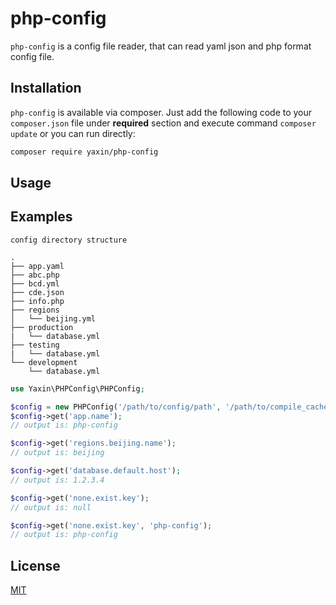 # php-config

`php-config` is a config file reader, that can read yaml json and php format config file.

## Installation

`php-config` is available via composer. Just add the following code to your `composer.json` file under **required** section and execute command `composer update` or you can run directly:

```bash
composer require yaxin/php-config
```

## Usage

## Examples

```text
config directory structure

.
├── app.yaml
├── abc.php
├── bcd.yml
├── cde.json
├── info.php
├── regions
│   └── beijing.yml
├── production
|   └── database.yml
├── testing
|   └── database.yml
└── development
    └── database.yml
```

```php
use Yaxin\PHPConfig\PHPConfig;

$config = new PHPConfig('/path/to/config/path', '/path/to/compile_cache/path', 'production');
$config->get('app.name');
// output is: php-config

$config->get('regions.beijing.name');
// output is: beijing

$config->get('database.default.host');
// output is: 1.2.3.4

$config->get('none.exist.key');
// output is: null

$config->get('none.exist.key', 'php-config');
// output is: php-config
```

## License
[MIT](https://choosealicense.com/licenses/mit/)